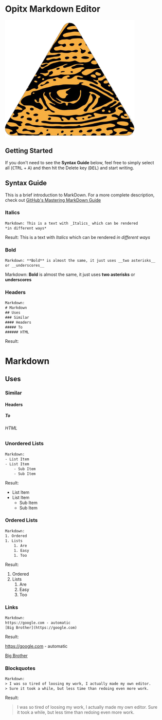# Opitx Markdown Editor

![Opitx Logo](https://raw.githubusercontent.com/Thomashighbaugh/Opitx/master/app_resources/icon.png)

## Getting Started 
If you don't need to see the **Syntax Guide** below, feel free to simply select all (<kbd>CTRL</kbd> + <kbd>A</kbd>) and then hit the Delete key (<kbd>DEL</kbd>) and start writing. 

## Syntax Guide 
This is a brief introduction to MarkDown. For a more complete description, check out [GitHub's Mastering MarkDown Guide](https://guides.github.com/features/mastering-markdown/) 

### Italics 
```
Markdown: This is a text with _Italics_ which can be rendered 
*in different ways*  
```
Result: This is a text with _Italics_ which can be rendered 
       *in different ways*
### Bold 
```
Markdown: **Bold** is almost the same, it just uses __two asterisks__ or __underscores__
```
Markdown: **Bold** is almost the same, it just uses __two asterisks__ or __underscores__

### Headers 
```
Markdown:
# Markdown 
## Uses
### Similar 
#### Headers
##### To 
###### HTML
```
Result:
# Markdown 
## Uses
### Similar 
#### Headers
##### To 
###### HTML

### Unordered Lists
```
Markdown:
- List Item 
- List Item
    - Sub Item 
    - Sub Item
```
Result: 
- List Item 
- List Item
    - Sub Item 
    - Sub Item
    
### Ordered Lists
```
Markdown:
1. Ordered
1. Lists 
    1. Are 
    1. Easy
    1. Too
```
Result:
1. Ordered
1. Lists 
    1. Are 
    1. Easy
    1. Too
### Links 
```
Markdown:
https://google.com - automatic
[Big Brother](https://google.com)
```
Result:

https://google.com - automatic

[Big Brother](https://google.com)

### Blockquotes
```
Markdown:
> I was so tired of loosing my work, I actually made my own editor. 
> Sure it took a while, but less time than redoing even more work.
```
Result:
> I was so tired of loosing my work, I actually made my own editor. 
> Sure it took a while, but less time than redoing even more work.
